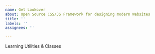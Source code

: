 ```yaml
---
name: Get Lookover
about: Open Source CSS/JS Framework for designing modern Websites
title: ''
labels: ''
assignees: ''

---
```


Learning Utilities & Classes
